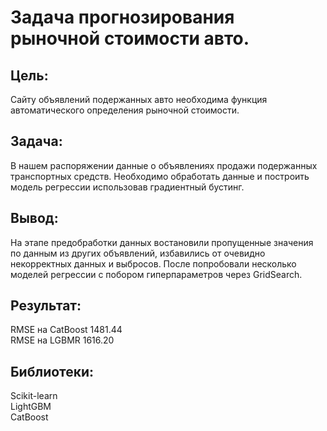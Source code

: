 # Задача прогнозирования рыночной стоимости авто.  
## Цель:
Сайту объявлений подержанных авто необходима функция автоматического определения рыночной стоимости.
## Задача:
В нашем распоряжении данные о объявлениях продажи подержанных транспортных средств. Необходимо обработать данные и построить модель регрессии использовав градиентный бустинг.
## Вывод:
На этапе предобработки данных востановили пропущенные значения по данным из других объявлений, избавились от очевидно некорректных данных и выбросов. После попробовали несколько моделей регрессии с побором гиперпараметров через GridSearch.   
## Результат:
RMSE на CatBoost 1481.44  
RMSE на LGBMR 1616.20
## Библиотеки:
Scikit-learn  
LightGBM  
CatBoost
